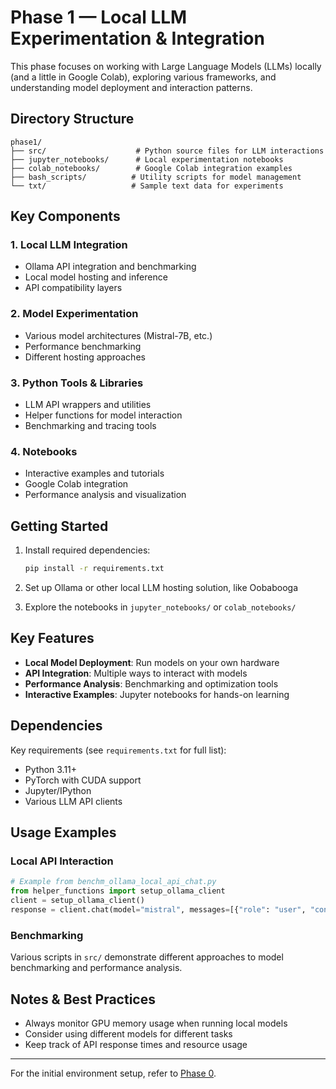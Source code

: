 # Phase 1 — Local LLM Experimentation & Integration

This phase focuses on working with Large Language Models (LLMs) locally (and a little in Google Colab), exploring various frameworks, and understanding model deployment and interaction patterns.

## Directory Structure

```
phase1/
├── src/                    # Python source files for LLM interactions
├── jupyter_notebooks/      # Local experimentation notebooks
├── colab_notebooks/        # Google Colab integration examples
├── bash_scripts/          # Utility scripts for model management
└── txt/                   # Sample text data for experiments
```

## Key Components

### 1. Local LLM Integration
- Ollama API integration and benchmarking
- Local model hosting and inference
- API compatibility layers

### 2. Model Experimentation
- Various model architectures (Mistral-7B, etc.)
- Performance benchmarking
- Different hosting approaches

### 3. Python Tools & Libraries
- LLM API wrappers and utilities
- Helper functions for model interaction
- Benchmarking and tracing tools

### 4. Notebooks
- Interactive examples and tutorials
- Google Colab integration
- Performance analysis and visualization

## Getting Started

1. Install required dependencies:
   ```bash
   pip install -r requirements.txt
   ```

2. Set up Ollama or other local LLM hosting solution, like Oobabooga

3. Explore the notebooks in `jupyter_notebooks/` or `colab_notebooks/`

## Key Features

- **Local Model Deployment**: Run models on your own hardware
- **API Integration**: Multiple ways to interact with models
- **Performance Analysis**: Benchmarking and optimization tools
- **Interactive Examples**: Jupyter notebooks for hands-on learning

## Dependencies

Key requirements (see `requirements.txt` for full list):
- Python 3.11+
- PyTorch with CUDA support
- Jupyter/IPython
- Various LLM API clients

## Usage Examples

### Local API Interaction
```python
# Example from benchm_ollama_local_api_chat.py
from helper_functions import setup_ollama_client
client = setup_ollama_client()
response = client.chat(model="mistral", messages=[{"role": "user", "content": "Hi!"}])
```

### Benchmarking
Various scripts in `src/` demonstrate different approaches to model benchmarking and performance analysis.

## Notes & Best Practices

- Always monitor GPU memory usage when running local models
- Consider using different models for different tasks
- Keep track of API response times and resource usage

---

For the initial environment setup, refer to [Phase 0](../phase0/).
